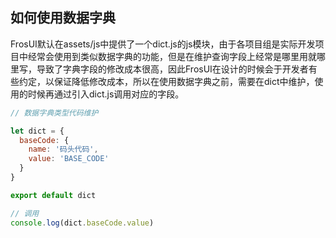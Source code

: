 ## 如何使用数据字典

FrosUI默认在assets/js中提供了一个dict.js的js模块，由于各项目组是实际开发项目中经常会使用到类似数据字典的功能，但是在维护查询字段上经常是哪里用就哪里写，导致了字典字段的修改成本很高，因此FrosUI在设计的时候会于开发者有些约定，以保证降低修改成本，所以在使用数据字典之前，需要在dict中维护，使用的时候再通过引入dict.js调用对应的字段。

```javascript
// 数据字典类型代码维护

let dict = {
  baseCode: {
    name: '码头代码',
    value: 'BASE_CODE'
  }
}

export default dict
```


```javascript
// 调用
console.log(dict.baseCode.value)
```

